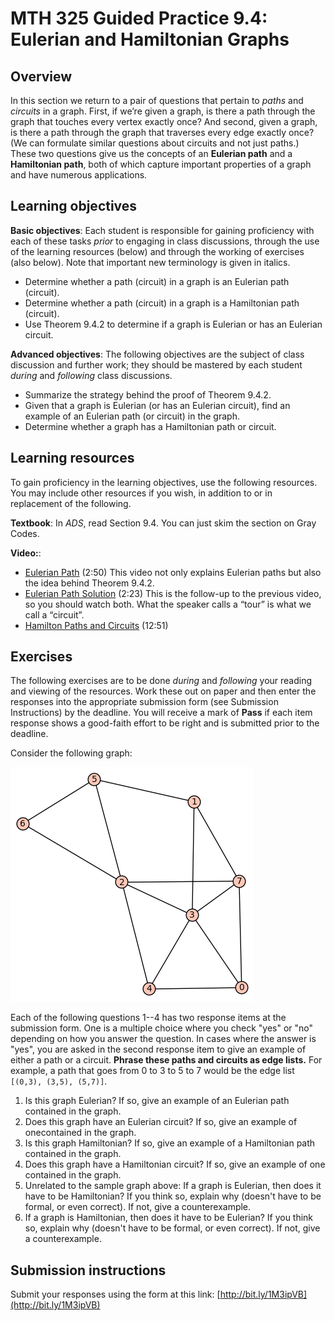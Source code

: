 # MTH 325 Guided Practice 9.4: Eulerian and Hamiltonian Graphs

## Overview

In this section we return to a pair of questions that pertain to _paths_ and _circuits_ in a graph. First, if we’re given a graph, is there a path through the graph that touches every vertex exactly once? And second, given a graph, is there a path through the graph that traverses every edge exactly once? (We can formulate similar questions about circuits and not just paths.) These two questions give us the concepts of an __Eulerian path__ and a __Hamiltonian path__, both of which capture important properties of a graph and have numerous applications.

## Learning objectives

__Basic objectives__: Each student is responsible for gaining proficiency with each of these tasks _prior_ to engaging in class discussions, through the use of the learning resources (below) and through the working of exercises (also below). Note that important new terminology is given in italics. 

+ Determine whether a path (circuit) in a graph is an Eulerian path (circuit). 
+ Determine whether a path (circuit) in a graph is a Hamiltonian path (circuit). 
+ Use Theorem 9.4.2 to determine if a graph is Eulerian or has an Eulerian circuit. 

__Advanced objectives__: The following objectives are the subject of class discussion and further work; they should be mastered by each student _during_ and _following_ class discussions. 

+ Summarize the strategy behind the proof of Theorem 9.4.2. 
+ Given that a graph is Eulerian (or has an Eulerian circuit), find an example of an Eulerian path (or circuit) in the graph. 
+ Determine whether a graph has a Hamiltonian path or circuit. 

## Learning resources 

To gain proficiency in the learning objectives, use the following resources. You may include other resources if you wish, in addition to or in replacement of the following. 

__Textbook__: In _ADS_, read Section 9.4. You can just skim the section on Gray Codes. 

__Video:__:

+ [Eulerian Path](https://www.youtube.com/watch?v=ycRuO-u6rt8) (2:50) This video not only explains Eulerian paths but also the idea behind Theorem 9.4.2.
+ [Eulerian Path Solution](https://www.youtube.com/watch?v=Dx1lpbpSHwI) (2:23) This is the follow-up to the previous video, so you should watch both. What the speaker calls a “tour” is what we call a “circuit”.
+ [Hamilton Paths and Circuits](https://www.youtube.com/watch?v=5WWcm-wW0nk) (12:51)

## Exercises

The following exercises are to be done _during_ and _following_ your reading and viewing of the resources. Work these out on paper and then enter the responses into the appropriate submission form (see Submission Instructions) by the deadline. You will receive a mark of __Pass__ if each item response shows a good-faith effort to be right and is submitted prior to the deadline. 

Consider the following graph:

<img src="gp93a.png">

Each of the following questions 1--4 has two response items at the submission form. One is a multiple choice where you check "yes" or "no" depending on how you answer the question. In cases where the answer is "yes", you are asked in the second response item to give an example of either a path or a circuit. __Phrase these paths and circuits as edge lists.__ For example, a path that goes from 0 to 3 to 5 to 7 would be the edge list `[(0,3), (3,5), (5,7)]`. 

1. Is this graph Eulerian? If so, give an example of an Eulerian path contained in the graph. 
2. Does this graph have an Eulerian circuit? If so, give an example of onecontained in the graph. 
3. Is this graph Hamiltonian? If so, give an example of a Hamiltonian path contained in the graph. 
4. Does this graph have a Hamiltonian circuit? If so, give an example of one contained in the graph. 
5. Unrelated to the sample graph above: If a graph is Eulerian, then does it have to be Hamiltonian? If you think so, explain why (doesn't have to be formal, or even correct). If not, give a counterexample. 
6. If a graph is Hamiltonian, then does it have to be Eulerian? If you think so, explain why (doesn't have to be formal, or even correct). If not, give a counterexample. 

## Submission instructions

Submit your responses using the form at this link: [http://bit.ly/1M3ipVB](http://bit.ly/1M3ipVB)